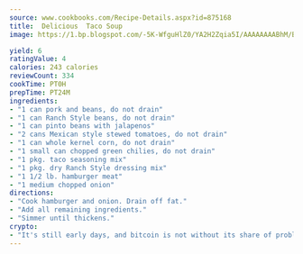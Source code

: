 ```yaml
---
source: www.cookbooks.com/Recipe-Details.aspx?id=875168
title:  Delicious  Taco Soup
image: https://1.bp.blogspot.com/-5K-WfguHlZ0/YA2H2Zqia5I/AAAAAAAABhM/Bdgu68p4aG0Q6jWdy3eGaUXSKw5p3sdxwCLcBGAsYHQ/s324/7.png

yield: 6
ratingValue: 4
calories: 243 calories
reviewCount: 334
cookTime: PT0H
prepTime: PT24M
ingredients:
- "1 can pork and beans, do not drain"
- "1 can Ranch Style beans, do not drain"
- "1 can pinto beans with jalapenos"
- "2 cans Mexican style stewed tomatoes, do not drain"
- "1 can whole kernel corn, do not drain"
- "1 small can chopped green chilies, do not drain"
- "1 pkg. taco seasoning mix"
- "1 pkg. dry Ranch Style dressing mix"
- "1 1/2 lb. hamburger meat"
- "1 medium chopped onion"
directions:
- "Cook hamburger and onion. Drain off fat."
- "Add all remaining ingredients."
- "Simmer until thickens."
crypto:
- "It's still early days, and bitcoin is not without its share of problems."
---
```

